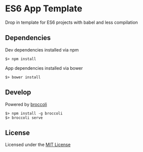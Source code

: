# ES6 App Template

Drop in template for ES6 projects with babel and less compilation

## Dependencies

Dev dependencies installed via npm
```
$> npm install
```

App dependencies installed via bower
```
$> bower install
```

## Develop

Powered by [broccoli](https://github.com/broccolijs/broccoli)
```
$> npm install -g broccoli
$> broccoli serve
```

## License

Licensed under the [MIT License](LICENSE)
